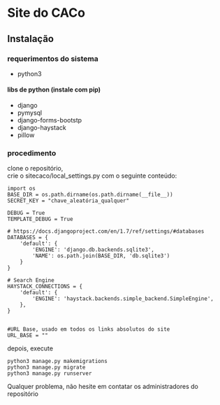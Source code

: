 # Site do CACo

## Instalação
### requerimentos do sistema
* python3

#### libs de python (instale com pip)
* django
* pymysql
* django-forms-bootstp
* django-haystack
* pillow


### procedimento
clone o repositório,  
crie o sitecaco/local_settings.py com o seguinte conteúdo:



    import os
    BASE_DIR = os.path.dirname(os.path.dirname(__file__))
    SECRET_KEY = "chave_aleatória_qualquer"

    DEBUG = True
    TEMPLATE_DEBUG = True 

    # https://docs.djangoproject.com/en/1.7/ref/settings/#databases
    DATABASES = {
        'default': {
            'ENGINE': 'django.db.backends.sqlite3',
            'NAME': os.path.join(BASE_DIR, 'db.sqlite3')
        }
    }

    # Search Engine
    HAYSTACK_CONNECTIONS = {
        'default': {
            'ENGINE': 'haystack.backends.simple_backend.SimpleEngine',
        },
    }


    #URL Base, usado em todos os links absolutos do site
    URL_BASE = ""



depois, execute



    python3 manage.py makemigrations
    python3 manage.py migrate
    python3 manage.py runserver


Qualquer problema, não hesite em contatar os administradores do repositório 


